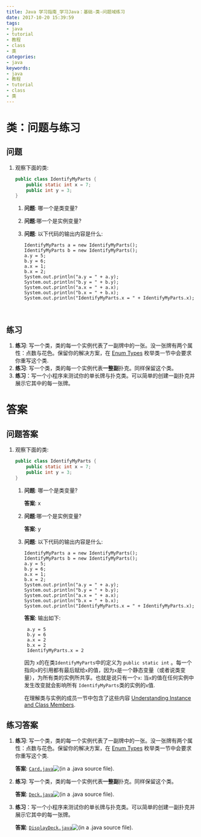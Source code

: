 ```yaml
---
title: Java 学习指南_学习Java：基础-类-问题域练习
date: 2017-10-20 15:39:59
tags: 
- java
- tutorial
- 教程
- class
- 类
categories:
- java
keywords:
- java
- 教程
- tutorial
- class
- 类
---
```


# 类：问题与练习

## 问题

1. 观察下面的类:

   ```java
   public class IdentifyMyParts {
       public static int x = 7;
       public int y = 3;
   } 
   ```

   1. **问题**: 哪一个是类变量?

   2. **问题**:哪一个是实例变量?

   3. **问题**: 以下代码的输出内容是什么:

      ```
      IdentifyMyParts a = new IdentifyMyParts(); 
      IdentifyMyParts b = new IdentifyMyParts(); 
      a.y = 5; 
      b.y = 6; 
      a.x = 1; 
      b.x = 2; 
      System.out.println("a.y = " + a.y); 
      System.out.println("b.y = " + b.y); 
      System.out.println("a.x = " + a.x); 
      System.out.println("b.x = " + b.x); 
      System.out.println("IdentifyMyParts.x = " + IdentifyMyParts.x);
      ```

      ​

## 练习

1. **练习**: 写一个类，类的每一个实例代表了一副牌中的一张。没一张牌有两个属性：点数与花色。保留你的解决方案，在 [Enum Types](http://docs.oracle.com/javase/tutorial/java/javaOO/QandE/enum-questions.html) 枚举类一节中会要求你重写这个类.
2. **练习**: 写一个类，类的每一个实例代表**一整副**扑克。同样保留这个类。
3. **练习**：写一个小程序来测试你的单长牌与扑克类。可以简单的创建一副扑克并展示它其中的每一张牌。



# 答案

<!-- more -->

## 问题答案

1. 观察下面的类:

   ```java
   public class IdentifyMyParts {
       public static int x = 7;
       public int y = 3;
   } 
   ```

   1. **问题**: 哪一个是类变量?

      **答案**: x

   2. **问题**:哪一个是实例变量?

      **答案**: y

   3. **问题**: 以下代码的输出内容是什么:

      ```
      IdentifyMyParts a = new IdentifyMyParts(); 
      IdentifyMyParts b = new IdentifyMyParts(); 
      a.y = 5; 
      b.y = 6; 
      a.x = 1; 
      b.x = 2; 
      System.out.println("a.y = " + a.y); 
      System.out.println("b.y = " + b.y); 
      System.out.println("a.x = " + a.x); 
      System.out.println("b.x = " + b.x); 
      System.out.println("IdentifyMyParts.x = " + IdentifyMyParts.x);
      ```

      **答案**: 输出如下:

      ```
       a.y = 5 
       b.y = 6 
       a.x = 2 
       b.x = 2
       IdentifyMyParts.x = 2

      ```

      因为 `x`的在类`IdentifyMyParts`中的定义为 `public static int` 。每一个指向`x`的引用都有最后赋给`x`的值，因为`x`是一个静态变量（或者说类变量），为所有类的实例所共享。也就是说只有一个`x`: 当`x`的值在任何实例中发生改变就会影响所有 `IdentifyMyParts`类的实例的`x`值.

      在理解类与实例的成员一节中包含了这些内容 [Understanding Instance and Class Members]().

## 练习答案

1. **练习**: 写一个类，类的每一个实例代表了一副牌中的一张。没一张牌有两个属性：点数与花色。保留你的解决方案，在 [Enum Types](http://docs.oracle.com/javase/tutorial/java/javaOO/QandE/enum-questions.html) 枚举类一节中会要求你重写这个类.

   **答案**: [`Card.java`](http://docs.oracle.com/javase/tutorial/java/javaOO/examples/Card.java)![(in a .java source file)](http://docs.oracle.com/javase/tutorial/images/sourceIcon.gif).

2. **练习**: 写一个类，类的每一个实例代表**一整副**扑克。同样保留这个类。

   **答案**:  [`Deck.java`](http://docs.oracle.com/javase/tutorial/java/javaOO/examples/Deck.java)![(in a .java source file)](http://docs.oracle.com/javase/tutorial/images/sourceIcon.gif).

3. **练习**：写一个小程序来测试你的单长牌与扑克类。可以简单的创建一副扑克并展示它其中的每一张牌。

   **答案**:  [`DisplayDeck.java`](http://docs.oracle.com/javase/tutorial/java/javaOO/examples/DisplayDeck.java)![(in a .java source file)](http://docs.oracle.com/javase/tutorial/images/sourceIcon.gif).